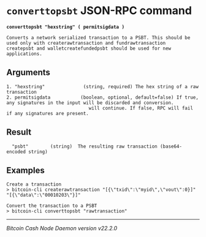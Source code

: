`converttopsbt` JSON-RPC command
================================

**`converttopsbt "hexstring" ( permitsigdata )`**

```
Converts a network serialized transaction to a PSBT. This should be used only with createrawtransaction and fundrawtransaction
createpsbt and walletcreatefundedpsbt should be used for new applications.
```

Arguments
---------

```
1. "hexstring"              (string, required) The hex string of a raw transaction
2. permitsigdata           (boolean, optional, default=false) If true, any signatures in the input will be discarded and conversion.
                              will continue. If false, RPC will fail if any signatures are present.
```

Result
------

```
  "psbt"        (string)  The resulting raw transaction (base64-encoded string)
```

Examples
--------

```
Create a transaction
> bitcoin-cli createrawtransaction "[{\"txid\":\"myid\",\"vout\":0}]" "[{\"data\":\"00010203\"}]"

Convert the transaction to a PSBT
> bitcoin-cli converttopsbt "rawtransaction"
```

***

*Bitcoin Cash Node Daemon version v22.2.0*
